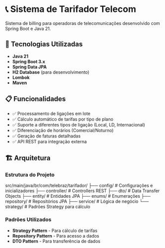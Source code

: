 # 📞 Sistema de Tarifador Telecom

Sistema de billing para operadoras de telecomunicações desenvolvido com Spring Boot e Java 21.

## 🚀 Tecnologias Utilizadas

- **Java 21**
- **Spring Boot 3.x**
- **Spring Data JPA**
- **H2 Database** (para desenvolvimento)
- **Lombok**
- **Maven**

## 📋 Funcionalidades

- ✅ Processamento de ligações em lote
- ✅ Cálculo automático de tarifas por tipo de plano
- ✅ Suporte a diferentes tipos de ligação (Local, LD, Internacional)
- ✅ Diferenciação de horários (Comercial/Noturno)
- ✅ Geração de faturas detalhadas
- ✅ API REST para integração externa

## 🏗️ Arquitetura

### Estrutura do Projeto

src/main/java/br/com/telebraz/tarifador/ 
├── config/ # Configurações e inicializadores 
├── controller/ # Controllers REST 
├── dto/ # Data Transfer Objects 
├── entity/ # Entidades JPA 
├── enums/ # Enumerações 
├── repository/ # Repositórios JPA 
├── service/ # Lógica de negócio 
└── strategy/ # Padrões Strategy para cálculo


### Padrões Utilizados
- **Strategy Pattern** - Para cálculo de tarifas
- **Repository Pattern** - Para acesso a dados
- **DTO Pattern** - Para transferência de dados